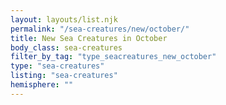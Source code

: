 ```yaml
---
layout: layouts/list.njk
permalink: "/sea-creatures/new/october/"
title: New Sea Creatures in October
body_class: sea-creatures
filter_by_tag: "type_seacreatures_new_october"
type: "sea-creatures"
listing: "sea-creatures"
hemisphere: ""
---
```

